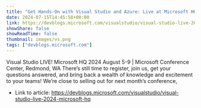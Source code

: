 ```yaml
---
title: "Get Hands-On with Visual Studio and Azure: Live at Microsoft HQ this August!"
date: 2024-07-15T14:45:58+00:00
link: https://devblogs.microsoft.com/visualstudio/visual-studio-live-2024-microsoft-hq
showShare: false
showReadTime: false
thumbnail: images/vs.png
tags: ["devblogs.microsoft.com"]
---
```

Visual Studio LIVE! Microsoft HQ 2024 August 5-9 | Microsoft Conference Center, Redmond, WA There’s still time to register, join us, get your questions answered, and bring back a wealth of knowledge and excitement to your teams! We’re close to selling out for next month’s conference,

- Link to article: https://devblogs.microsoft.com/visualstudio/visual-studio-live-2024-microsoft-hq
